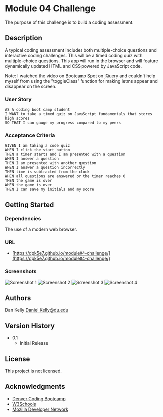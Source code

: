 # Module 04 Challenge

The purpose of this challenge is to build a coding assessment.

## Description

A typical coding assessment includes both multiple-choice questions and interactive coding challenges. This will be a timed coding quiz with multiple-choice questions. This app will run in the browser and will feature dynamically updated HTML and CSS powered by JavaScript code.

Note: I watched the video on Bootcamp Spot on jQuery and couldn't help myself from using the "toggleClass" function for making ietms appear and disappear on the screen.

### User Story

```
AS A coding boot camp student
I WANT to take a timed quiz on JavaScript fundamentals that stores high scores
SO THAT I can gauge my progress compared to my peers
```

### Acceptance Criteria

```
GIVEN I am taking a code quiz
WHEN I click the start button
THEN a timer starts and I am presented with a question
WHEN I answer a question
THEN I am presented with another question
WHEN I answer a question incorrectly
THEN time is subtracted from the clock
WHEN all questions are answered or the timer reaches 0
THEN the game is over
WHEN the game is over
THEN I can save my initials and my score
```

## Getting Started

### Dependencies

The use of a modern web browser.

### URL

- [https://dpk5e7.github.io/module04-challenge/](https://dpk5e7.github.io/module04-challenge/)

### Screenshots

![Screenshot 1](./assets/Screenshots/screenshot1.jpg)
![Screenshot 2](./assets/Screenshots/screenshot2.jpg)
![Screenshot 3](./assets/Screenshots/screenshot3.jpg)
![Screenshot 4](./assets/Screenshots/screenshot4.jpg)

## Authors

Dan Kelly
Daniel.Kelly@du.edu

## Version History

- 0.1
  - Initial Release

## License

This project is not licensed.

## Acknowledgments

- [Denver Coding Bootcamp](https://bootcamp.du.edu/)
- [W3Schools](https://www.w3schools.com/)
- [Mozilla Developer Network](https://developer.mozilla.org/)
